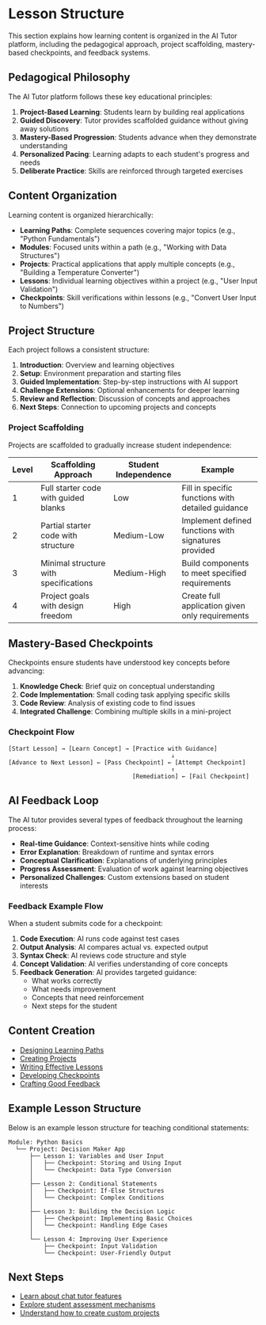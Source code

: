 # Lesson Structure

This section explains how learning content is organized in the AI Tutor platform, including the pedagogical approach, project scaffolding, mastery-based checkpoints, and feedback systems.

## Pedagogical Philosophy

The AI Tutor platform follows these key educational principles:

1. **Project-Based Learning**: Students learn by building real applications
2. **Guided Discovery**: Tutor provides scaffolded guidance without giving away solutions
3. **Mastery-Based Progression**: Students advance when they demonstrate understanding
4. **Personalized Pacing**: Learning adapts to each student's progress and needs
5. **Deliberate Practice**: Skills are reinforced through targeted exercises

## Content Organization

Learning content is organized hierarchically:

- **Learning Paths**: Complete sequences covering major topics (e.g., "Python Fundamentals")
- **Modules**: Focused units within a path (e.g., "Working with Data Structures")
- **Projects**: Practical applications that apply multiple concepts (e.g., "Building a Temperature Converter")
- **Lessons**: Individual learning objectives within a project (e.g., "User Input Validation")
- **Checkpoints**: Skill verifications within lessons (e.g., "Convert User Input to Numbers")

## Project Structure

Each project follows a consistent structure:

1. **Introduction**: Overview and learning objectives
2. **Setup**: Environment preparation and starting files
3. **Guided Implementation**: Step-by-step instructions with AI support
4. **Challenge Extensions**: Optional enhancements for deeper learning
5. **Review and Reflection**: Discussion of concepts and approaches
6. **Next Steps**: Connection to upcoming projects and concepts

### Project Scaffolding

Projects are scaffolded to gradually increase student independence:

| Level | Scaffolding Approach                  | Student Independence | Example                                              |
| ----- | ------------------------------------- | -------------------- | ---------------------------------------------------- |
| 1     | Full starter code with guided blanks  | Low                  | Fill in specific functions with detailed guidance    |
| 2     | Partial starter code with structure   | Medium-Low           | Implement defined functions with signatures provided |
| 3     | Minimal structure with specifications | Medium-High          | Build components to meet specified requirements      |
| 4     | Project goals with design freedom     | High                 | Create full application given only requirements      |

## Mastery-Based Checkpoints

Checkpoints ensure students have understood key concepts before advancing:

1. **Knowledge Check**: Brief quiz on conceptual understanding
2. **Code Implementation**: Small coding task applying specific skills
3. **Code Review**: Analysis of existing code to find issues
4. **Integrated Challenge**: Combining multiple skills in a mini-project

### Checkpoint Flow

```
[Start Lesson] → [Learn Concept] → [Practice with Guidance]
                                              ↓
[Advance to Next Lesson] ← [Pass Checkpoint] ← [Attempt Checkpoint]
                                              ↑
                                   [Remediation] ← [Fail Checkpoint]
```

## AI Feedback Loop

The AI tutor provides several types of feedback throughout the learning process:

- **Real-time Guidance**: Context-sensitive hints while coding
- **Error Explanation**: Breakdown of runtime and syntax errors
- **Conceptual Clarification**: Explanations of underlying principles
- **Progress Assessment**: Evaluation of work against learning objectives
- **Personalized Challenges**: Custom extensions based on student interests

### Feedback Example Flow

When a student submits code for a checkpoint:

1. **Code Execution**: AI runs code against test cases
2. **Output Analysis**: AI compares actual vs. expected output
3. **Syntax Check**: AI reviews code structure and style
4. **Concept Validation**: AI verifies understanding of core concepts
5. **Feedback Generation**: AI provides targeted guidance:
   - What works correctly
   - What needs improvement
   - Concepts that need reinforcement
   - Next steps for the student

## Content Creation

- [Designing Learning Paths](designing_paths.md)
- [Creating Projects](creating_projects.md)
- [Writing Effective Lessons](writing_lessons.md)
- [Developing Checkpoints](developing_checkpoints.md)
- [Crafting Good Feedback](crafting_feedback.md)

## Example Lesson Structure

Below is an example lesson structure for teaching conditional statements:

```
Module: Python Basics
  └── Project: Decision Maker App
      ├── Lesson 1: Variables and User Input
      │   ├── Checkpoint: Storing and Using Input
      │   └── Checkpoint: Data Type Conversion
      │
      ├── Lesson 2: Conditional Statements
      │   ├── Checkpoint: If-Else Structures
      │   └── Checkpoint: Complex Conditions
      │
      ├── Lesson 3: Building the Decision Logic
      │   ├── Checkpoint: Implementing Basic Choices
      │   └── Checkpoint: Handling Edge Cases
      │
      └── Lesson 4: Improving User Experience
          ├── Checkpoint: Input Validation
          └── Checkpoint: User-Friendly Output
```

## Next Steps

- [Learn about chat tutor features](../chat_tutor_features/index.md)
- [Explore student assessment mechanisms](assessment.md)
- [Understand how to create custom projects](creating_projects.md)
